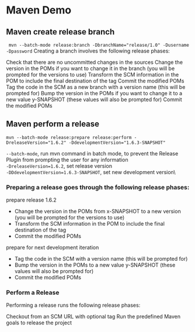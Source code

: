 # Maven Demo

## Maven create release branch
` mvn --batch-mode release:branch -DbranchName="release/1.0" -Dusername -Dpassword`
Creating a branch involves the following release phases:

Check that there are no uncommitted changes in the sources
Change the version in the POMs if you want to change it in the branch (you will be prompted for the versions to use)
Transform the SCM information in the POM to include the final destination of the tag
Commit the modified POMs
Tag the code in the SCM as a new branch with a version name (this will be prompted for)
Bump the version in the POMs if you want to change it to a new value y-SNAPSHOT (these values will also be prompted for)
Commit the modified POMs

## Maven perform a release
`mvn --batch-mode release:prepare release:perform -DreleaseVersion="1.6.2" -DdevelopmentVersion="1.6.3-SNAPSHOT"`

`--batch-mode`, run mvn command in batch mode, to prevent the Release Plugin from prompting the user for any information\
`-DreleaseVersion=1.6.2`, set release version\
`-DDdevelopmentVersion=1.6.3-SNAPSHOT`, set new development version\


### Preparing a release goes through the following release phases:

prepare release 1.6.2
- Change the version in the POMs from x-SNAPSHOT to a new version (you will be prompted for the versions to use)
- Transform the SCM information in the POM to include the final destination of the tag
- Commit the modified POMs

prepare for next development iteration
- Tag the code in the SCM with a version name (this will be prompted for)
- Bump the version in the POMs to a new value y-SNAPSHOT (these values will also be prompted for)
- Commit the modified POMs


### Perform a Release
Performing a release runs the following release phases:

Checkout from an SCM URL with optional tag
Run the predefined Maven goals to release the project 
